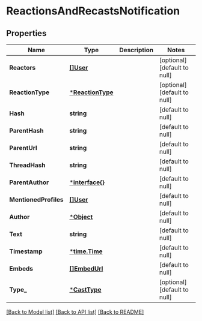 # ReactionsAndRecastsNotification

## Properties
Name | Type | Description | Notes
------------ | ------------- | ------------- | -------------
**Reactors** | [**[]User**](User.md) |  | [optional] [default to null]
**ReactionType** | [***ReactionType**](ReactionType.md) |  | [optional] [default to null]
**Hash** | **string** |  | [default to null]
**ParentHash** | **string** |  | [default to null]
**ParentUrl** | **string** |  | [default to null]
**ThreadHash** | **string** |  | [default to null]
**ParentAuthor** | [***interface{}**](interface{}.md) |  | [default to null]
**MentionedProfiles** | [**[]User**](User.md) |  | [default to null]
**Author** | [***Object**](.md) |  | [default to null]
**Text** | **string** |  | [default to null]
**Timestamp** | [***time.Time**](time.Time.md) |  | [default to null]
**Embeds** | [**[]EmbedUrl**](EmbedUrl.md) |  | [default to null]
**Type_** | [***CastType**](CastType.md) |  | [optional] [default to null]

[[Back to Model list]](../README.md#documentation-for-models) [[Back to API list]](../README.md#documentation-for-api-endpoints) [[Back to README]](../README.md)

